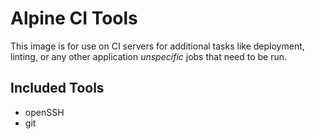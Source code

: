 # Alpine CI Tools

This image is for use on CI servers for additional tasks like deployment, linting, or
any other application _unspecific_ jobs that need to be run.

## Included Tools

* openSSH
* git
